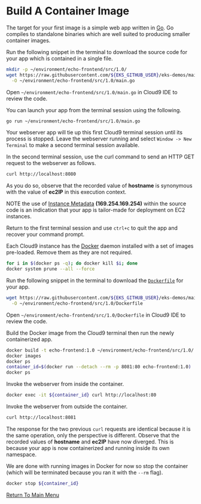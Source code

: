 # Build A Container Image

The target for your first image is a simple web app written in [Go](https://go.dev/).
Go compiles to standalone binaries which are well suited to producing smaller container images.

Run the following snippet in the terminal to download the source code for your app which is contained in a single file.
```bash
mkdir -p ~/environment/echo-frontend/src/1.0/
wget https://raw.githubusercontent.com/${EKS_GITHUB_USER}/eks-demos/main/echo-frontend/src/1.0/main.go \
  -O ~/environment/echo-frontend/src/1.0/main.go
```

Open `~/environment/echo-frontend/src/1.0/main.go` in Cloud9 IDE to review the code.

You can launch your app from the terminal session using the following.
```bash
go run ~/environment/echo-frontend/src/1.0/main.go
```

Your webserver app will tie up this first Cloud9 terminal session until its process is stopped.
Leave the webserver running and select `Window -> New Terminal` to make a second terminal session available.

In the second terminal session, use the curl command to send an HTTP GET request to the webserver as follows.
```bash
curl http://localhost:8080
```

As you do so, observe that the recorded value of **hostname** is synonymous with the value of **ec2IP** in this execution context.

NOTE the use of [Instance Metadata](https://docs.aws.amazon.com/AWSEC2/latest/UserGuide/ec2-instance-metadata.html) **(169.254.169.254)** within the source code is an indication that your app is tailor-made for deployment on EC2 instances.

Return to the first terminal session and use `ctrl+c` to quit the app and recover your command prompt.

Each Cloud9 instance has the [Docker](https://en.wikipedia.org/wiki/Docker_(software)) daemon installed with a set of images pre-loaded. Remove them as they are not required.
```bash
for i in $(docker ps -q); do docker kill $i; done
docker system prune --all --force
```

Run the following snippet in the terminal to download the [`Dockerfile`](https://docs.docker.com/engine/reference/builder/) for your app.
```bash
wget https://raw.githubusercontent.com/${EKS_GITHUB_USER}/eks-demos/main/echo-frontend/src/1.0/Dockerfile \
  -O ~/environment/echo-frontend/src/1.0/Dockerfile
```

Open `~/environment/echo-frontend/src/1.0/Dockerfile` in Cloud9 IDE to review the code.

Build the Docker image from the Cloud9 terminal then run the newly containerized app.
```bash
docker build -t echo-frontend:1.0 ~/environment/echo-frontend/src/1.0/ # build the container image
docker images                                                          # see what you produced
docker ps                                                              # nothing running ...
container_id=$(docker run --detach --rm -p 8081:80 echo-frontend:1.0)  # ask docker to instantiate a single container as a background process
docker ps                                                              # ... now one container running
```

Invoke the webserver from inside the container.
```bash
docker exec -it ${container_id} curl http://localhost:80
```

Invoke the webserver from outside the container.
```bash
curl http://localhost:8081
```

The response for the two previous `curl` requests are identical because it is the same operation, only the perspective is different.
Observe that the recorded values of **hostname** and **ec2IP** have now diverged.
This is because your app is now containerized and running inside its own namespace.

We are done with running images in Docker for now so stop the container (which will be terminated because you ran it with the `--rm` flag).
```bash
docker stop ${container_id}
```

[Return To Main Menu](/README.md)
